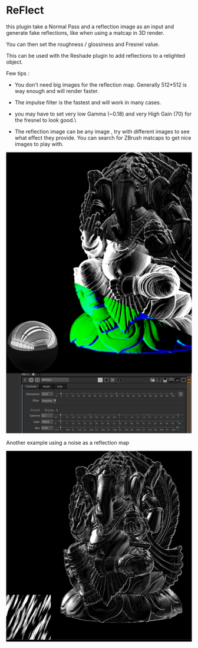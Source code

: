 # ReFlect

this plugin take a Normal Pass and a reflection image as 
an input and generate fake reflections, like when using a matcap in 3D render.

You can then set the roughness / glossiness and Fresnel value.

This can be used with the Reshade plugin to add reflections to a relighted object.

Few tips : 
- You don't need big images for the reflection map. 
Generally 512*512 is way enough and will render faster.

- The impulse filter is the fastest and will work in many cases.

- you may have to set very low Gamma (~0.18) and very High Gain (70)  for the fresnel to look good.\

- The reflection image can be any image , 
try with different images to see what effect they provide. 
You can search for ZBrush matcaps to get nice images to play with.

![Screenshot](Resources/Screenshot.jpg)

Another example using a noise as a reflection map

![Screenshot](Resources/Screenshot2.jpg)

